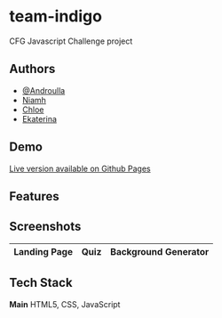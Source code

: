 # team-indigo


CFG Javascript Challenge project


## Authors

- [@Androulla](https://github.com/n1ght0wl)
- [Niamh](https://github.com/NiamhBrown)
- [Chloe]()
- [Ekaterina]()

## Demo

[Live version available on Github Pages](https://n1ght0wl.github.io/team-indigo/)


## Features

## Screenshots

Landing Page               |  Quiz                      |  Background Generator
:-------------------------:|:-------------------------: |:-------------------------: |

## Tech Stack

**Main** HTML5, CSS, JavaScript

